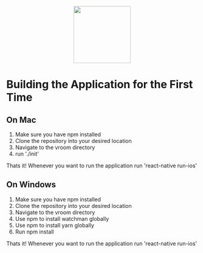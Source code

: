 <p align="center"><img src="https://github.com/eltoncrego/vroom-app/blob/master/assets/android.png?raw=true" width="150"></p>

# Building the Application for the First Time
## On Mac
1. Make sure you have npm installed
2. Clone the repository into your desired location
3. Navigate to the vroom directory
4. run './init'

Thats it! Whenever you want to run the application run 'react-native run-ios'

## On Windows
1. Make sure you have npm installed
2. Clone the repository into your desired location
3. Navigate to the vroom directory
4. Use npm to install watchman globally
5. Use npm to install yarn globally
6. Run npm install

Thats it! Whenever you want to run the application run 'react-native run-ios'